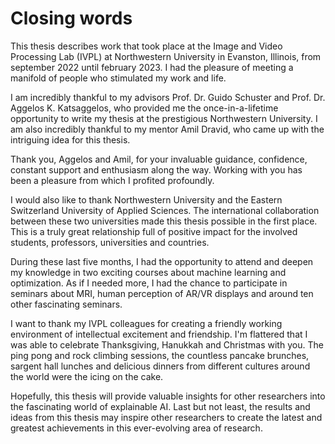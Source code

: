 # Closing words
This thesis describes work that took place at the Image and Video Processing Lab (IVPL) at Northwestern University in
Evanston, Illinois, from september 2022 until february 2023. I had the pleasure of meeting a manifold of people who stimulated my work and life.

I am incredibly thankful to my advisors Prof. Dr. Guido Schuster and Prof. Dr. Aggelos K. Katsaggelos, who provided me the once-in-a-lifetime opportunity to write my thesis at the prestigious Northwestern University. I am also incredibly thankful to my mentor Amil Dravid, who came up with the intriguing idea for this thesis.

Thank you, Aggelos and Amil, for your invaluable guidance, confidence, constant support and enthusiasm along the way. Working with you has been a pleasure from which I profited profoundly. 

I would also like to thank Northwestern University and the Eastern Switzerland University of Applied Sciences. The international collaboration between these two universities made this thesis possible in the first place. This is a truly great relationship full of positive impact for the involved students, professors, universities and countries.

During these last five months, I had the opportunity to attend and deepen my knowledge in two exciting courses about machine learning and optimization. As if I needed more, I had the chance to participate in seminars about MRI, human perception of AR/VR displays and around ten other fascinating seminars.

I want to thank my IVPL colleagues for creating a friendly working environment of intellectual excitement and friendship. I'm flattered that I was able to celebrate Thanksgiving, Hanukkah and Christmas with you. The ping pong and rock climbing sessions, the countless pancake brunches, sargent hall lunches and delicious dinners from different cultures around the world were the icing on the cake.

Hopefully, this thesis will provide valuable insights for other researchers into the fascinating world of explainable AI. Last but not least, the results and ideas from this thesis may inspire other researchers to create the latest and greatest achievements in this ever-evolving area of research.
